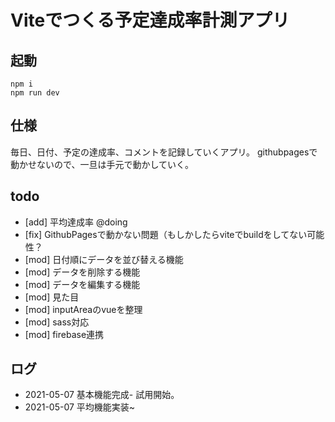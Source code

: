 # Viteでつくる予定達成率計測アプリ

## 起動
```
npm i
npm run dev
```

## 仕様
毎日、日付、予定の達成率、コメントを記録していくアプリ。
githubpagesで動かせないので、一旦は手元で動かしていく。

## todo
* [add] 平均達成率 @doing
* [fix] GithubPagesで動かない問題（もしかしたらviteでbuildをしてない可能性？
* [mod] 日付順にデータを並び替える機能
* [mod] データを削除する機能
* [mod] データを編集する機能
* [mod] 見た目
* [mod] inputAreaのvueを整理
* [mod] sass対応
* [mod] firebase連携

## ログ
* 2021-05-07 基本機能完成- 試用開始。
* 2021-05-07 平均機能実装~
